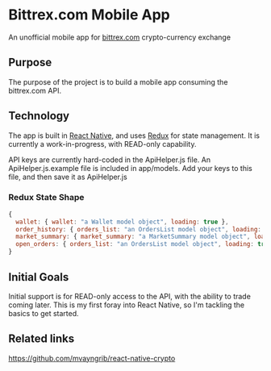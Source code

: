 # Bittrex.com Mobile App
An unofficial mobile app for [bittrex.com](http://bittrex.com) crypto-currency exchange 

## Purpose 
The purpose of the project is to build a mobile app consuming the bittrex.com API.

## Technology
The app is built in [React Native](https://facebook.github.io/react-native), and uses [Redux](http://redux.js.org) for state management. It is currently a work-in-progress, with READ-only capability.

API keys are currently hard-coded in the ApiHelper.js file. An ApiHelper.js.example file is included in app/models.  Add your keys to this file, and then save it as ApiHelper.js

### Redux State Shape
```JavaScript
{
  wallet: { wallet: "a Wallet model object", loading: true },
  order_history: { orders_list: "an OrdersList model object", loading: true },
  market_summary: { market_summary: "a MarketSummary model object", loading: true },
  open_orders: { orders_list: "an OrdersList model object", loading: true }
}
```

## Initial Goals
Initial support is for READ-only access to the API, with the ability to trade coming later.  This is my first foray into React Native, so I'm tackling the basics to get started.

## Related links 
https://github.com/mvayngrib/react-native-crypto